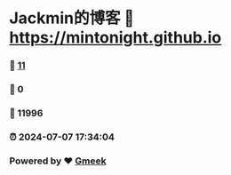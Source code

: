 # Jackmin的博客 :link: https://mintonight.github.io 
### :page_facing_up: [11](https://mintonight.github.io/tag.html) 
### :speech_balloon: 0 
### :hibiscus: 11996 
### :alarm_clock: 2024-07-07 17:34:04 
### Powered by :heart: [Gmeek](https://github.com/Meekdai/Gmeek)

